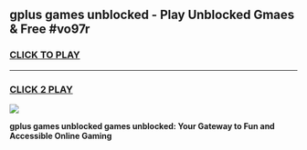 
## gplus games unblocked - Play Unblocked Gmaes & Free #vo97r
<h3>
<a href="https://news.freeplayer.one?title=gplus_games_unblocked&ref=03M">CLICK TO PLAY</a></h3>
<hr>

<h3>
<a href="https://news.freeplayer.one?title=gplus_games_unblocked&ref=03M">CLICK 2 PLAY</a>
  
</h3>

<a href="https://news.freeplayer.one?title=gplus_games_unblocked&ref=03M"><img src="https://clearcache.store/games.png"></a>


**gplus games unblocked games unblocked: Your Gateway to Fun and Accessible Online Gaming**
